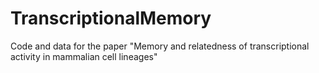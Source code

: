 # TranscriptionalMemory
Code and data for the paper "Memory and relatedness of transcriptional activity in mammalian cell lineages"
